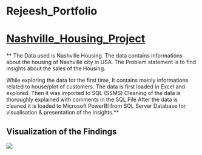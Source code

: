 # Rejeesh_Portfolio
# [Nashville_Housing_Project](https://github.com/rejeeshravindran/Nashville_Housing_Project)
** The Data used is Nashville Housing. The data contains informations about the housing of Nashville city in USA. 
The Problem statement is to find insights about the sales of the Housing. 

While exploring the data for the first time, It contains mainly informations related to house/plot of customers.
The data is first loaded in Excel and explored. Then it was imported to SQL (SSMS) 
Cleaning of the data is thoroughly explained with comments in the SQL File 
After the data is cleaned it is loaded to Microsoft PowerBI from SQL Server Database for visualisation & presentation of the insights.**

## Visualization of the Findings

![](Nashville_Housing_Project/Images/Nashville.png)

